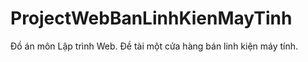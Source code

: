 # ProjectWebBanLinhKienMayTinh
Đồ án môn Lập trình Web. Đề tài một cửa hàng bán linh kiện máy tính.
